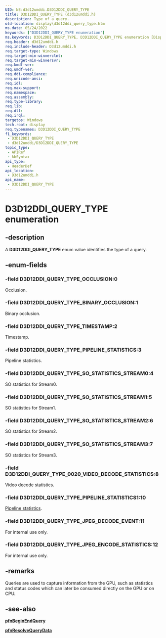 ```yaml
---
UID: NE:d3d12umddi.D3D12DDI_QUERY_TYPE
title: D3D12DDI_QUERY_TYPE (d3d12umddi.h)
description: Type of a query.
old-location: display\d3d12ddi_query_type.htm
ms.date: 05/24/2022
keywords: ["D3D12DDI_QUERY_TYPE enumeration"]
ms.keywords: D3D12DDI_QUERY_TYPE, D3D12DDI_QUERY_TYPE enumeration [Display Devices], D3D12DDI_QUERY_TYPE_0020_VIDEO_DECODE_STATISTICS, D3D12DDI_QUERY_TYPE_BINARY_OCCLUSION, D3D12DDI_QUERY_TYPE_OCCLUSION, D3D12DDI_QUERY_TYPE_PIPELINE_STATISTICS, D3D12DDI_QUERY_TYPE_SO_STATISTICS_STREAM0, D3D12DDI_QUERY_TYPE_SO_STATISTICS_STREAM1, D3D12DDI_QUERY_TYPE_SO_STATISTICS_STREAM2, D3D12DDI_QUERY_TYPE_SO_STATISTICS_STREAM3, D3D12DDI_QUERY_TYPE_TIMESTAMP, d3d12umddi/D3D12DDI_QUERY_TYPE, d3d12umddi/D3D12DDI_QUERY_TYPE_0020_VIDEO_DECODE_STATISTICS, d3d12umddi/D3D12DDI_QUERY_TYPE_BINARY_OCCLUSION, d3d12umddi/D3D12DDI_QUERY_TYPE_OCCLUSION, d3d12umddi/D3D12DDI_QUERY_TYPE_PIPELINE_STATISTICS, d3d12umddi/D3D12DDI_QUERY_TYPE_SO_STATISTICS_STREAM0, d3d12umddi/D3D12DDI_QUERY_TYPE_SO_STATISTICS_STREAM1, d3d12umddi/D3D12DDI_QUERY_TYPE_SO_STATISTICS_STREAM2, d3d12umddi/D3D12DDI_QUERY_TYPE_SO_STATISTICS_STREAM3, d3d12umddi/D3D12DDI_QUERY_TYPE_TIMESTAMP, display.d3d12ddi_query_type
req.header: d3d12umddi.h
req.include-header: D3d12umddi.h
req.target-type: Windows
req.target-min-winverclnt: 
req.target-min-winversvr: 
req.kmdf-ver: 
req.umdf-ver: 
req.ddi-compliance: 
req.unicode-ansi: 
req.idl: 
req.max-support: 
req.namespace: 
req.assembly: 
req.type-library: 
req.lib: 
req.dll: 
req.irql: 
targetos: Windows
tech.root: display
req.typenames: D3D12DDI_QUERY_TYPE
f1_keywords:
 - D3D12DDI_QUERY_TYPE
 - d3d12umddi/D3D12DDI_QUERY_TYPE
topic_type:
 - APIRef
 - kbSyntax
api_type:
 - HeaderDef
api_location:
 - D3d12umddi.h
api_name:
 - D3D12DDI_QUERY_TYPE
---
```


# D3D12DDI_QUERY_TYPE enumeration

## -description

A **D3D12DDI_QUERY_TYPE** enum value identifies the type of a query.

## -enum-fields

### -field D3D12DDI_QUERY_TYPE_OCCLUSION:0

Occlusion.

### -field D3D12DDI_QUERY_TYPE_BINARY_OCCLUSION:1

Binary occlusion.

### -field D3D12DDI_QUERY_TYPE_TIMESTAMP:2

Timestamp.

### -field D3D12DDI_QUERY_TYPE_PIPELINE_STATISTICS:3

Pipeline statistics.

### -field D3D12DDI_QUERY_TYPE_SO_STATISTICS_STREAM0:4

SO statistics for Stream0.

### -field D3D12DDI_QUERY_TYPE_SO_STATISTICS_STREAM1:5

SO statistics for Stream1.

### -field D3D12DDI_QUERY_TYPE_SO_STATISTICS_STREAM2:6

SO statistics for Stream2.

### -field D3D12DDI_QUERY_TYPE_SO_STATISTICS_STREAM3:7

SO statistics for Stream3.

### -field D3D12DDI_QUERY_TYPE_0020_VIDEO_DECODE_STATISTICS:8

Video decode statistics.

### -field D3D12DDI_QUERY_TYPE_PIPELINE_STATISTICS1:10

[Pipeline statistics](ns-d3d12umddi-d3d12ddi_query_data_pipeline_statistics1.md).

### -field D3D12DDI_QUERY_TYPE_JPEG_DECODE_EVENT:11

For internal use only.

### -field D3D12DDI_QUERY_TYPE_JPEG_ENCODE_STATISTICS:12

For internal use only.

## -remarks

Queries are used to capture information from the GPU, such as statistics and status codes which can later be consumed directly on the GPU or on CPU.

## -see-also

[**pfnBeginEndQuery**](nc-d3d12umddi-pfnd3d12ddi_begin_end_query.md)

[**pfnResolveQueryData**](nc-d3d12umddi-pfnd3d12ddi_resolve_query_data.md)
